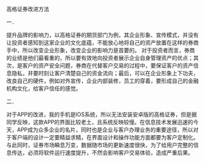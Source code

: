    高格证券改进方法

一．

提升品牌的影响力，以高格证券的期货部门为例，其企业形象、宣传模式，并没有让投资者感知到这家企业的文化底蕴，不能放心地将自己的资产放置在这样的券商手中，所以改变企业形象，改变企业的影响力是首要的。 对于投资者而言，券商的业绩是他们最看重的，所以要有效地向投资者展示企业自身管理资产的优点；其次，是客户的资产安全问题，券商在代替客户交易的过程中，要保证客户的资产信息隐私，并要时刻让客户清楚自己的资金流向；最后，可以在企业形象上下功夫，改良自己的硬件，例如对外宣传，企业内部装修，员工的穿着，要形成自己的金融机构文化，给客户信任的感觉。

二．

对于APP的改进，我的手机是IOS系统，所以无法安装安卓版的高格证券，但是据同学反映，这款APP的界面比较老土，且系统反映较慢。在信息技术发展迅速的今天，APP成为众多企业的名片，同时也是企业与客户办理业务的重要途径，所以对于客户端的设计一定要精益求精，在界面设计和操作功能方面都要为客户定制化。 与此同时，证券市场瞬息万变，数据随市场的更新速度很快，为了给用户完整的信息传达，必须将软件运行速度提升，不然会影响客户交易体验，造成严重后果。